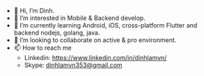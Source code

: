 - 👋 Hi, I’m Dinh.
- 👀 I’m interested in Mobile & Backend develop.
- 🌱 I’m currently learning Android, iOS, cross-platform Flutter and backend nodejs, golang, java.
- 💞️ I’m looking to collaborate on active & pro environment.
- 📫 How to reach me
    * Linkedin: https://www.linkedin.com/in/dinhlamvn/
    * Skype: dinhlamvn353@gmail.com
